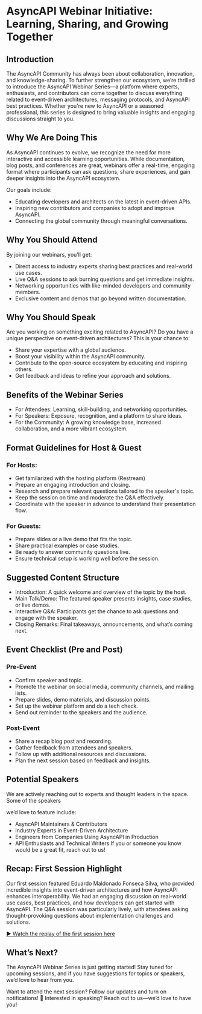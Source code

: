 # AsyncAPI Webinar Initiative: Learning, Sharing, and Growing Together

## Introduction

The AsyncAPI Community has always been about collaboration, innovation, and knowledge-sharing. To further strengthen our ecosystem, we’re thrilled to introduce the AsyncAPI Webinar Series—a platform where experts, enthusiasts, and contributors can come together to discuss everything related to event-driven architectures, messaging protocols, and AsyncAPI best practices. Whether you're new to AsyncAPI or a seasoned professional, this series is designed to bring valuable insights and engaging discussions straight to you.

## Why We Are Doing This

As AsyncAPI continues to evolve, we recognize the need for more interactive and accessible learning opportunities. While documentation, blog posts, and conferences are great, webinars offer a real-time, engaging format where participants can ask questions, share experiences, and gain deeper insights into the AsyncAPI ecosystem.

Our goals include:
- Educating developers and architects on the latest in event-driven APIs.
- Inspiring new contributors and companies to adopt and improve AsyncAPI.
- Connecting the global community through meaningful conversations.

## Why You Should Attend

By joining our webinars, you’ll get:
- Direct access to industry experts sharing best practices and real-world use cases.
- Live Q&A sessions to ask burning questions and get immediate insights.
- Networking opportunities with like-minded developers and community members.
- Exclusive content and demos that go beyond written documentation.

## Why You Should Speak

Are you working on something exciting related to AsyncAPI? Do you have a unique perspective on event-driven architectures? This is your chance to:
- Share your expertise with a global audience.
- Boost your visibility within the AsyncAPI community.
- Contribute to the open-source ecosystem by educating and inspiring others.
- Get feedback and ideas to refine your approach and solutions.

## Benefits of the Webinar Series

- For Attendees: Learning, skill-building, and networking opportunities.
- For Speakers: Exposure, recognition, and a platform to share ideas.
- For the Community: A growing knowledge base, increased collaboration, and a more vibrant ecosystem.

## Format Guidelines for Host & Guest

### For Hosts:

- Get familarized with the hosting platform (Restream)
- Prepare an engaging introduction and closing.
- Research and prepare relevant questions tailored to the speaker's topic.
- Keep the session on time and moderate the Q&A effectively.
- Coordinate with the speaker in advance to understand their presentation flow.

### For Guests:

- Prepare slides or a live demo that fits the topic.
- Share practical examples or case studies.
- Be ready to answer community questions live.
- Ensure technical setup is working well before the session.

## Suggested Content Structure

- Introduction: A quick welcome and overview of the topic by the host.
- Main Talk/Demo: The featured speaker presents insights, case studies, or live demos.
- Interactive Q&A: Participants get the chance to ask questions and engage with the speaker.
- Closing Remarks: Final takeaways, announcements, and what’s coming next.

## Event Checklist (Pre and Post)

### Pre-Event

- Confirm speaker and topic.
- Promote the webinar on social media, community channels, and mailing lists.
- Prepare slides, demo materials, and discussion points.
- Set up the webinar platform and do a tech check.
- Send out reminder to the speakers and the audience.

### Post-Event

- Share a recap blog post and recording.
- Gather feedback from attendees and speakers.
- Follow up with additional resources and discussions.
- Plan the next session based on feedback and insights.

## Potential Speakers

We are actively reaching out to experts and thought leaders in the space. Some of the speakers 

we’d love to feature include:
- AsyncAPI Maintainers & Contributors
- Industry Experts in Event-Driven Architecture
- Engineers from Companies Using AsyncAPI in Production
- API Enthusiasts and Technical Writers
If you or someone you know would be a great fit, reach out to us!

## Recap: First Session Highlight

Our first session featured Eduardo Maldonado Fonseca Silva, who provided incredible insights into event-driven architectures and how AsyncAPI enhances interoperability. We had an engaging discussion on real-world use cases, best practices, and how developers can get started with AsyncAPI. The Q&A session was particularly lively, with attendees asking thought-provoking questions about implementation challenges and solutions.

[▶️ Watch the replay of the first session here](https://www.youtube.com/watch?v=awfB_mwUp1c&t=264s)

## What’s Next?

The AsyncAPI Webinar Series is just getting started! Stay tuned for upcoming sessions, and if you have suggestions for topics or speakers, we’d love to hear from you.

Want to attend the next session? Follow our updates and turn on notifications! 📢 Interested in speaking? Reach out to us—we’d love to have you!

